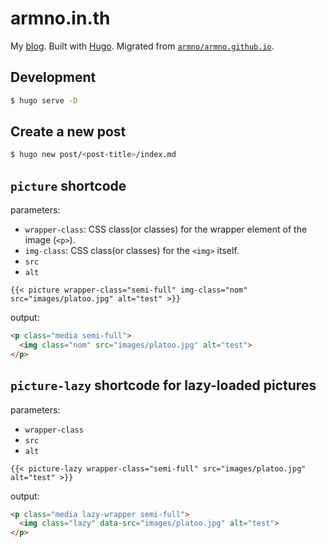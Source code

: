 # armno.in.th

My [blog](https://armno.in.th). Built with [Hugo](https://gohugo.io/). Migrated from [`armno/armno.github.io`](https://github.com/armno/armno.github.io).

## Development

```sh
$ hugo serve -D
```

## Create a new post

```sh
$ hugo new post/<post-title>/index.md
```

## `picture` shortcode

parameters:

- `wrapper-class`: CSS class(or classes) for the wrapper element of the image (`<p>`).
- `img-class`: CSS class(or classes) for the `<img>` itself.
- `src`
- `alt`

```
{{< picture wrapper-class="semi-full" img-class="nom" src="images/platoo.jpg" alt="test" >}}
```

output:

```html
<p class="media semi-full">
  <img class="nom" src="images/platoo.jpg" alt="test">
</p>
```

## `picture-lazy` shortcode for lazy-loaded pictures

parameters:

- `wrapper-class`
- `src`
- `alt`

```
{{< picture-lazy wrapper-class="semi-full" src="images/platoo.jpg" alt="test" >}}
```

output:

```html
<p class="media lazy-wrapper semi-full">
  <img class="lazy" data-src="images/platoo.jpg" alt="test">
</p>
```

